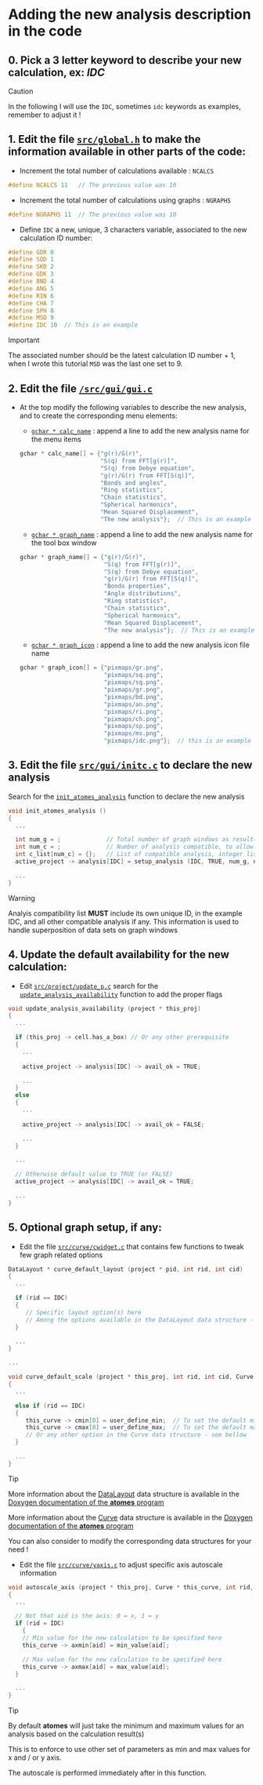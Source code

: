 # Adding the new analysis description in the code

## 0. Pick a 3 letter keyword to describe your new calculation, ex: ***IDC***

> [!CAUTION]
> In the following I will use the `IDC`, sometimes `idc` keywords as examples, remember to adjust it ! 

## 1. Edit the file [`src/global.h`][global.h] to make the information available in other parts of the code:

  - Increment the total number of calculations available : `NCALCS`
  ```C
  #define NCALCS 11   // The previous value was 10
  ```

  - Increment the total number of calculations using graphs : `NGRAPHS`
  ```C
  #define NGRAPHS 11  // The previous value was 10
  ```

  - Define `IDC` a new, unique, 3 characters variable, associated to the new calculation ID number: 
  ```C
  #define GDR 0
  #define SQD 1
  #define SKD 2
  #define GDK 3
  #define BND 4
  #define ANG 5
  #define RIN 6
  #define CHA 7
  #define SPH 8
  #define MSD 9
  #define IDC 10  // This is an example
  ```

>[!IMPORTANT]
>The associated number should be the latest calculation ID number + 1,  
>when I wrote this tutorial `MSD` was the last one set to 9. 

## 2. Edit the file [`/src/gui/gui.c`][gui.c]
  - At the top modify the following variables to describe the new analysis, and to create the corresponding menu elements:

    - [`gchar * calc_name`][calc_name] : append a line to add the new analysis name for the menu items
    ```C
    gchar * calc_name[] = {"g(r)/G(r)",
                           "S(q) from FFT[g(r)]",
                           "S(q) from Debye equation",
                           "g(r)/G(r) from FFT[S(q)]",
                           "Bonds and angles",
                           "Ring statistics",
                           "Chain statistics",
                           "Spherical harmonics",
                           "Mean Squared Displacement",
                           "The new analysis"};  // This is an example
    ```
    - [`gchar * graph_name`][graph_name] : append a line to add the new analysis name for the tool box window
    ```C
    gchar * graph_name[] = {"g(r)/G(r)",
                            "S(q) from FFT[g(r)]",
                            "S(q) from Debye equation",
                            "g(r)/G(r) from FFT[S(q)]",
                            "Bonds properties",
                            "Angle distributions",
                            "Ring statistics",
                            "Chain statistics",
                            "Spherical harmonics",
                            "Mean Squared Displacement",
                            "The new analysis"};  // This is an example
    ```
    - [`gchar * graph_icon`][graph_icon] : append a line to add the new analysis icon file name
    ```C
    gchar * graph_icon[] = {"pixmaps/gr.png",
                            "pixmaps/sq.png",
                            "pixmaps/sq.png",
                            "pixmaps/gr.png",
                            "pixmaps/bd.png",
                            "pixmaps/an.png",
                            "pixmaps/ri.png",
                            "pixmaps/ch.png",
                            "pixmaps/sp.png",
                            "pixmaps/ms.png",
                            "pixmaps/idc.png"};  // this is an example
    ```

## 3. Edit the file [`src/gui/initc.c`][init.c] to declare the new analysis

Search for the [`init_atomes_analysis`][init_atomes_analysis] function to declare the new analysis

```C
void init_atomes_analysis ()
{
  ...

  int num_g = ;             // Total number of graph windows as result(s) of the analysis
  int num_c = ;             // Number of analysis compatible, to allow overlap of the data on the graph window
  int c_list[num_c] = {};   // List of compatible analysis, integer list in the ID list, including self
  active_project -> analysis[IDC] = setup_analysis (IDC, TRUE, num_g, num_c, c_list);  // This is an example

  ...
}
```
> [!WARNING]
> Analyis compatibility list **MUST** include its own unique ID, in the example IDC, and all other compatible analysis if any. 
> This information is used to handle superposition of data sets on graph windows 

## 4. Update the default availability for the new calculation:

  - Edit [`src/project/update_p.c`][update_p.c] search for the [`update_analysis_availability`][update_analysis_availability] function to add the proper flags

  ```C
  void update_analysis_availability (project * this_proj)
  {
    ...

    if (this_proj -> cell.has_a_box) // Or any other prerequisite
    {
      ...
       
      active_project -> analysis[IDC] -> avail_ok = TRUE;

      ...
    }
    else
    {
      ...
      
      active_project -> analysis[IDC] -> avail_ok = FALSE;

      ...
    }

    ...

    // Otherwise default value to TRUE (or FALSE)
    active_project -> analysis[IDC] -> avail_ok = TRUE;

    ...
  }
  ```

## 5. Optional graph setup, if any:

  - Edit the file [`src/curve/cwidget.c`][cwidget.c] that contains few functions to tweak few graph related options

  ```C
  DataLayout * curve_default_layout (project * pid, int rid, int cid)
  {
    ...

    if (rid == IDC)
    {
       // Specific layout option(s) here
       // Among the options available in the DataLayout data structure - see bellow
    }

    ...
  }

  ...

  void curve_default_scale (project * this_proj, int rid, int cid, Curve * this_curve)
  {
    ...

    else if (rid == IDC)
    {
       this_curve -> cmin[0] = user_define_min;  // To set the default min value
       this_curve -> cmax[0] = user_define_max;  // To set the default max value
       // Or any other option in the Curve data structure - see bellow
    }

    ...
  }
  ```
> [!TIP]
> More information about the [DataLayout][DataLayout] data structure is available in the [Doxygen documentation of the **atomes** program][atomes_doxygen]
>
> 
> More information about the [Curve][Curve] data structure is available in the [Doxygen documentation of the **atomes** program][atomes_doxygen]
>
> You can also consider to modify the corresponding data structures for your need !

  - Edit the file [`src/curve/yaxis.c`][yaxis.c] to adjust specific axis autoscale information

  ```C
  void autoscale_axis (project * this_proj, Curve * this_curve, int rid, int cid, int aid)
  {
    ...

    // Not that aid is the axis: 0 = x, 1 = y
    if (rid = IDC)
    {
      // Min value for the new calculation to be specified here
      this_curve -> axmin[aid] = min_value[aid];

      // Max value for the new calculation to be specified here
      this_curve -> axmax[aid] = max_value[aid];    
    }

    ...
  }
  ```

> [!TIP]
> By default **atomes** will just take the minimum and maximum values for an analysis based on the calculation result(s)
>
> This is to enforce to use other set of parameters as min and max values for x and / or y axis.

The autoscale is performed immediately after in this function. 

[Doxygen]:https://www.doxygen.nl/
[atomes_doxygen]:https://slookeur.github.io/atomes-doxygen/index.html
[global.h]:https://slookeur.github.io/atomes-doxygen/d2/d49/global_8h.html
[gui.c]:https://slookeur.github.io/atomes-doxygen/d5/d03/gui_8c.html
[analyze_acts]:https://slookeur.github.io/atomes-doxygen/d5/d03/gui_8c.html#a63faa9f0b3e4a03314fadd5c0e0072ee
[calc_name]:https://slookeur.github.io/atomes-doxygen/d5/d03/gui_8c.html#af7398ae8daba1bd18190e2cea0ff7735
[graph_name]:https://slookeur.github.io/atomes-doxygen/d5/d03/gui_8c.html#ac889711808825fe192212c8a19e2d2b3
[graph_icon]:to_be_added
[atomes_menu_bar_action]:https://slookeur.github.io/atomes-doxygen/d5/d03/gui_8c.html#acd3996df411bbbd56fd07fdb40953f75
[create_main_window]:https://slookeur.github.io/atomes-doxygen/d5/d03/gui_8c.html#a92f4ba1abecbb26e2b9e934397930f37
[init.c]:https://slookeur.github.io/atomes-doxygen/d9/d35/initc_8c.html
[init_atomes_analysis]:to_be_added
[update_p.c]:https://slookeur.github.io/atomes-doxygen/db/d3e/update__p_8c.html
[update_analysis_availability]:to_be_added
[cwidget.c]:https://slookeur.github.io/atomes-doxygen/d4/d80/cwidget_8c.html
[yaxis.c]:https://slookeur.github.io/atomes-doxygen/df/dfb/yaxis_8c.html
[DataLayout]:https://slookeur.github.io/atomes-doxygen/d0/d5d/struct_data_layout.html
[Curve]:https://slookeur.github.io/atomes-doxygen/da/d6e/struct_curve.html
